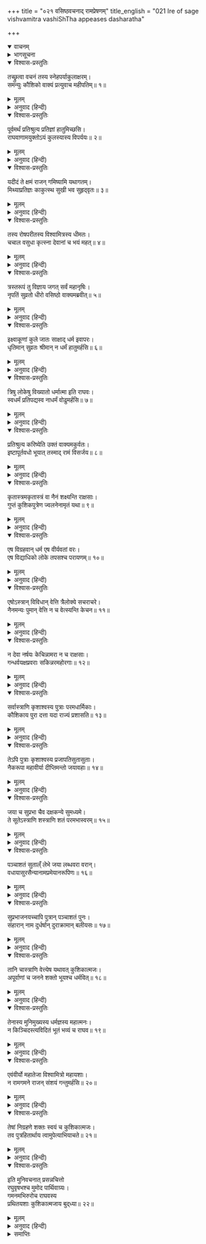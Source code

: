 +++
title = "०२१ वसिष्ठवचनाद् रामप्रेषणम्"
title_english = "021 Ire of sage vishvamitra vashiShTha appeases dasharatha"

+++
<details open><summary>वाचनम्</summary>

<div class="audioEmbed"  caption="श्रीराम-हरिसीताराममूर्ति-घनपाठिभ्यां वचनम्" src="https://archive.org/download/Ramayana-recitation-Sriram-harisItArAmamUrti-Ghanapaati-v2/Kanda_1/Kanda_1_BK-021-Vasistavachanath_Rama_Preshanam.mp3"></div>
</details>



<details><summary>भागसूचना</summary>

21. विश्वामित्रके रोषपूर्ण वचन तथा वसिष्ठका राजा दशरथको समझाना
</details>

<details open><summary>विश्वास-प्रस्तुतिः</summary>

तच्छ्रुत्वा वचनं तस्य स्नेहपर्याकुलाक्षरम्।  
समन्युः कौशिको वाक्यं प्रत्युवाच महीपतिम्॥ १॥
</details>

<details><summary>मूलम्</summary>

तच्छ्रुत्वा वचनं तस्य स्नेहपर्याकुलाक्षरम्।  
समन्युः कौशिको वाक्यं प्रत्युवाच महीपतिम्॥ १॥
</details>

<details><summary>अनुवाद (हिन्दी)</summary>

राजा दशरथकी बातके एक-एक अक्षरमें पुत्रके प्रति स्नेह भरा हुआ था, उसे सुनकर महर्षि विश्वामित्र कुपित हो उनसे इस प्रकार बोले—॥ १॥
</details>

<details open><summary>विश्वास-प्रस्तुतिः</summary>

पूर्वमर्थं प्रतिश्रुत्य प्रतिज्ञां हातुमिच्छसि।  
राघवाणामयुक्तोऽयं कुलस्यास्य विपर्ययः॥ २॥
</details>

<details><summary>मूलम्</summary>

पूर्वमर्थं प्रतिश्रुत्य प्रतिज्ञां हातुमिच्छसि।  
राघवाणामयुक्तोऽयं कुलस्यास्य विपर्ययः॥ २॥
</details>

<details><summary>अनुवाद (हिन्दी)</summary>

‘राजन्! पहले मेरी माँगी हुई वस्तुके देनेकी प्रतिज्ञा करके अब तुम उसे तोड़ना चाहते हो। प्रतिज्ञाका यह त्याग रघुवंशियोंके योग्य तो नहीं है। यह बर्ताव तो इस कुलके विनाशका सूचक है॥ २॥
</details>

<details open><summary>विश्वास-प्रस्तुतिः</summary>

यदीदं ते क्षमं राजन् गमिष्यामि यथागतम्।  
मिथ्याप्रतिज्ञः काकुत्स्थ सुखी भव सुहृद्‍वृतः॥ ३॥
</details>

<details><summary>मूलम्</summary>

यदीदं ते क्षमं राजन् गमिष्यामि यथागतम्।  
मिथ्याप्रतिज्ञः काकुत्स्थ सुखी भव सुहृद्‍वृतः॥ ३॥
</details>

<details><summary>अनुवाद (हिन्दी)</summary>

‘नरेश्वर! यदि तुम्हें ऐसा ही उचित प्रतीत होता है तो मैं जैसे आया था, वैसे ही लौट जाऊँगा। ककुत्स्थकुलके रत्न! अब तुम अपनी प्रतिज्ञा झूठी करके हितैषी सुहृदोंसे घिरे रहकर सुखी रहो’॥ ३॥
</details>

<details open><summary>विश्वास-प्रस्तुतिः</summary>

तस्य रोषपरीतस्य विश्वामित्रस्य धीमतः।  
चचाल वसुधा कृत्स्ना देवानां च भयं महत्॥ ४॥
</details>

<details><summary>मूलम्</summary>

तस्य रोषपरीतस्य विश्वामित्रस्य धीमतः।  
चचाल वसुधा कृत्स्ना देवानां च भयं महत्॥ ४॥
</details>

<details><summary>अनुवाद (हिन्दी)</summary>

बुद्धिमान् विश्वामित्रके कुपित होते ही सारी पृथ्वी काँप उठी और देवताओंके मनमें महान् भय समा गया॥ ४॥
</details>

<details open><summary>विश्वास-प्रस्तुतिः</summary>

त्रस्तरूपं तु विज्ञाय जगत् सर्वं महानृषिः।  
नृपतिं सुव्रतो धीरो वसिष्ठो वाक्यमब्रवीत्॥ ५॥
</details>

<details><summary>मूलम्</summary>

त्रस्तरूपं तु विज्ञाय जगत् सर्वं महानृषिः।  
नृपतिं सुव्रतो धीरो वसिष्ठो वाक्यमब्रवीत्॥ ५॥
</details>

<details><summary>अनुवाद (हिन्दी)</summary>

उनके रोषसे सारे संसारको त्रस्त हुआ जान उत्तम व्रतका पालन करनेवाले धीरचित्त महर्षि वसिष्ठने राजासे इस प्रकार कहा—॥ ५॥
</details>

<details open><summary>विश्वास-प्रस्तुतिः</summary>

इक्ष्वाकूणां कुले जातः साक्षाद् धर्म इवापरः।  
धृतिमान् सुव्रतः श्रीमान् न धर्मं हातुमर्हसि॥ ६॥
</details>

<details><summary>मूलम्</summary>

इक्ष्वाकूणां कुले जातः साक्षाद् धर्म इवापरः।  
धृतिमान् सुव्रतः श्रीमान् न धर्मं हातुमर्हसि॥ ६॥
</details>

<details><summary>अनुवाद (हिन्दी)</summary>

‘महाराज! आप इक्ष्वाकुवंशी राजाओंके कुलमें साक्षात् दूसरे धर्मके समान उत्पन्न हुए हैं। धैर्यवान्, उत्तम व्रतके पालक तथा श्रीसम्पन्न हैं। आपको अपने धर्मका परित्याग नहीं करना चाहिये॥ ६॥
</details>

<details open><summary>विश्वास-प्रस्तुतिः</summary>

त्रिषु लोकेषु विख्यातो धर्मात्मा इति राघवः।  
स्वधर्मं प्रतिपद्यस्व नाधर्मं वोढुमर्हसि॥ ७॥
</details>

<details><summary>मूलम्</summary>

त्रिषु लोकेषु विख्यातो धर्मात्मा इति राघवः।  
स्वधर्मं प्रतिपद्यस्व नाधर्मं वोढुमर्हसि॥ ७॥
</details>

<details><summary>अनुवाद (हिन्दी)</summary>

‘‘रघुकुलभूषण दशरथ बड़े धर्मात्मा हैं’ यह बात तीनों लोकोंमें प्रसिद्ध है। अतः आप अपने धर्मका ही पालन कीजिये; अधर्मका भार सिरपर न उठाइये॥ ७॥
</details>

<details open><summary>विश्वास-प्रस्तुतिः</summary>

प्रतिश्रुत्य करिष्येति उक्तं वाक्यमकुर्वतः।  
इष्टापूर्तवधो भूयात् तस्माद् रामं विसर्जय॥ ८॥
</details>

<details><summary>मूलम्</summary>

प्रतिश्रुत्य करिष्येति उक्तं वाक्यमकुर्वतः।  
इष्टापूर्तवधो भूयात् तस्माद् रामं विसर्जय॥ ८॥
</details>

<details><summary>अनुवाद (हिन्दी)</summary>

‘मैं अमुक कार्य करूँगा’—ऐसी प्रतिज्ञा करके भी जो उस वचनका पालन नहीं करता, उसके यज्ञ-यागादि इष्ट तथा बावली-तालाब बनवाने आदि पूर्त कर्मोंके पुण्यका नाश हो जाता है, अतः आप श्रीरामको विश्वामित्रजीके साथ भेज दीजिये॥ ८॥
</details>

<details open><summary>विश्वास-प्रस्तुतिः</summary>

कृतास्त्रमकृतास्त्रं वा नैनं शक्ष्यन्ति राक्षसाः।  
गुप्तं कुशिकपुत्रेण ज्वलनेनामृतं यथा॥ ९॥
</details>

<details><summary>मूलम्</summary>

कृतास्त्रमकृतास्त्रं वा नैनं शक्ष्यन्ति राक्षसाः।  
गुप्तं कुशिकपुत्रेण ज्वलनेनामृतं यथा॥ ९॥
</details>

<details><summary>अनुवाद (हिन्दी)</summary>

‘ये अस्त्रविद्या जानते हों या न जानते हों, राक्षस इनका सामना नहीं कर सकते। जैसे प्रज्वलित अग्निद्वारा सुरक्षित अमृतपर कोई हाथ नहीं लगा सकता, उसी प्रकार कुशिकनन्दन विश्वामित्रसे सुरक्षित हुए श्रीरामका वे राक्षस कुछ भी बिगाड़ नहीं सकते॥ ९॥
</details>

<details open><summary>विश्वास-प्रस्तुतिः</summary>

एष विग्रहवान् धर्म एष वीर्यवतां वरः।  
एष विद्याधिको लोके तपसश्च परायणम्॥ १०॥
</details>

<details><summary>मूलम्</summary>

एष विग्रहवान् धर्म एष वीर्यवतां वरः।  
एष विद्याधिको लोके तपसश्च परायणम्॥ १०॥
</details>

<details><summary>अनुवाद (हिन्दी)</summary>

‘ये श्रीराम तथा महर्षि विश्वामित्र साक्षात् धर्मकी मूर्ति हैं। ये बलवानोंमें श्रेष्ठ हैं। विद्याके द्वारा ही ये संसारमें सबसे बढ़े-चढ़े हैं। तपस्याके तो ये विशाल भण्डार ही हैं॥ १०॥
</details>

<details open><summary>विश्वास-प्रस्तुतिः</summary>

एषोऽस्त्रान् विविधान् वेत्ति त्रैलोक्ये सचराचरे।  
नैनमन्यः पुमान् वेत्ति न च वेत्स्यन्ति केचन॥ ११॥
</details>

<details><summary>मूलम्</summary>

एषोऽस्त्रान् विविधान् वेत्ति त्रैलोक्ये सचराचरे।  
नैनमन्यः पुमान् वेत्ति न च वेत्स्यन्ति केचन॥ ११॥
</details>

<details><summary>अनुवाद (हिन्दी)</summary>

‘चराचर प्राणियोंसहित तीनों लोकोंमें जो नाना प्रकारके अस्त्र हैं, उन सबको ये जानते हैं। इन्हें मेरे सिवा दूसरा कोई पुरुष न तो अच्छी तरह जानता है और न कोई जानेंगे ही॥ ११॥
</details>

<details open><summary>विश्वास-प्रस्तुतिः</summary>

न देवा नर्षयः केचिन्नामरा न च राक्षसाः।  
गन्धर्वयक्षप्रवराः सकिन्नरमहोरगाः॥ १२॥
</details>

<details><summary>मूलम्</summary>

न देवा नर्षयः केचिन्नामरा न च राक्षसाः।  
गन्धर्वयक्षप्रवराः सकिन्नरमहोरगाः॥ १२॥
</details>

<details><summary>अनुवाद (हिन्दी)</summary>

‘देवता, ऋषि, राक्षस, गन्धर्व, यक्ष, किन्नर तथा बड़े-बड़े नाग भी इनके प्रभावको नहीं जानते हैं॥ १२॥
</details>

<details open><summary>विश्वास-प्रस्तुतिः</summary>

सर्वास्त्राणि कृशाश्वस्य पुत्राः परमधार्मिकाः।  
कौशिकाय पुरा दत्ता यदा राज्यं प्रशासति॥ १३॥
</details>

<details><summary>मूलम्</summary>

सर्वास्त्राणि कृशाश्वस्य पुत्राः परमधार्मिकाः।  
कौशिकाय पुरा दत्ता यदा राज्यं प्रशासति॥ १३॥
</details>

<details><summary>अनुवाद (हिन्दी)</summary>

‘प्रायः सभी अस्त्र प्रजापति कृशाश्वके परम धर्मात्मा पुत्र हैं। उन्हें प्रजापतिने पूर्वकालमें कुशिकनन्दन विश्वामित्रको जब कि वे राज्यशासन करते थे, समर्पित कर दिया था॥ १३॥
</details>

<details open><summary>विश्वास-प्रस्तुतिः</summary>

तेऽपि पुत्राः कृशाश्वस्य प्रजापतिसुतासुताः।  
नैकरूपा महावीर्या दीप्तिमन्तो जयावहाः॥ १४॥
</details>

<details><summary>मूलम्</summary>

तेऽपि पुत्राः कृशाश्वस्य प्रजापतिसुतासुताः।  
नैकरूपा महावीर्या दीप्तिमन्तो जयावहाः॥ १४॥
</details>

<details><summary>अनुवाद (हिन्दी)</summary>

‘कृशाश्वके वे पुत्र प्रजापति दक्षकी दो पुत्रियोंकी संतानें हैं। उनके अनेक रूप हैं। वे सब-के-सब महान् शक्तिशाली, प्रकाशमान और विजय दिलानेवाले हैं॥ १४॥
</details>

<details open><summary>विश्वास-प्रस्तुतिः</summary>

जया च सुप्रभा चैव दक्षकन्ये सुमध्यमे।  
ते सूतेऽस्त्राणि शस्त्राणि शतं परमभास्वरम्॥ १५॥
</details>

<details><summary>मूलम्</summary>

जया च सुप्रभा चैव दक्षकन्ये सुमध्यमे।  
ते सूतेऽस्त्राणि शस्त्राणि शतं परमभास्वरम्॥ १५॥
</details>

<details><summary>अनुवाद (हिन्दी)</summary>

‘प्रजापति दक्षकी दो सुन्दरी कन्याएँ हैं, उनके नाम हैं जया और सुप्रभा। उन दोनोंने एक सौ परम प्रकाशमान अस्त्र-शस्त्रोंको उत्पन्न किया है॥ १५॥
</details>

<details open><summary>विश्वास-प्रस्तुतिः</summary>

पञ्चाशतं सुताल्ँ लेभे जया लब्धवरा वरान्।  
वधायासुरसैन्यानामप्रमेयानरूपिणः॥ १६॥
</details>

<details><summary>मूलम्</summary>

पञ्चाशतं सुताल्ँ लेभे जया लब्धवरा वरान्।  
वधायासुरसैन्यानामप्रमेयानरूपिणः॥ १६॥
</details>

<details><summary>अनुवाद (हिन्दी)</summary>

‘उनमेंसे जयाने वर पाकर पचास श्रेष्ठ पुत्रोंको प्राप्त किया है, जो अपरिमित शक्तिशाली और रूपरहित हैं। वे सब-के-सब असुरोंकी सेनाओंका वध करनेके लिये प्रकट हुए हैं॥ १६॥
</details>

<details open><summary>विश्वास-प्रस्तुतिः</summary>

सुप्रभाजनयच्चापि पुत्रान् पञ्चाशतं पुनः।  
संहारान् नाम दुर्धर्षान् दुराक्रामान् बलीयसः॥ १७॥
</details>

<details><summary>मूलम्</summary>

सुप्रभाजनयच्चापि पुत्रान् पञ्चाशतं पुनः।  
संहारान् नाम दुर्धर्षान् दुराक्रामान् बलीयसः॥ १७॥
</details>

<details><summary>अनुवाद (हिन्दी)</summary>

‘फिर सुप्रभाने भी संहार नामक पचास पुत्रोंको जन्म दिया, जो अत्यन्त दुर्जय हैं। उनपर आक्रमण करना किसीके लिये भी सर्वथा कठिन है तथा वे सब-के-सब अत्यन्त बलिष्ठ हैं॥ १७॥
</details>

<details open><summary>विश्वास-प्रस्तुतिः</summary>

तानि चास्त्राणि वेत्त्येष यथावत् कुशिकात्मजः।  
अपूर्वाणां च जनने शक्तो भूयश्च धर्मवित्॥ १८॥
</details>

<details><summary>मूलम्</summary>

तानि चास्त्राणि वेत्त्येष यथावत् कुशिकात्मजः।  
अपूर्वाणां च जनने शक्तो भूयश्च धर्मवित्॥ १८॥
</details>

<details><summary>अनुवाद (हिन्दी)</summary>

‘ये धर्मज्ञ कुशिकनन्दन उन सब अस्त्र-शस्त्रोंको अच्छी तरह जानते हैं। जो अस्त्र अबतक उपलब्ध नहीं हुए हैं, उनको भी उत्पन्न करनेकी इनमें पूर्ण शक्ति है॥ १८॥
</details>

<details open><summary>विश्वास-प्रस्तुतिः</summary>

तेनास्य मुनिमुख्यस्य धर्मज्ञस्य महात्मनः।  
न किञ्चिदस्त्यविदितं भूतं भव्यं च राघव॥ १९॥
</details>

<details><summary>मूलम्</summary>

तेनास्य मुनिमुख्यस्य धर्मज्ञस्य महात्मनः।  
न किञ्चिदस्त्यविदितं भूतं भव्यं च राघव॥ १९॥
</details>

<details><summary>अनुवाद (हिन्दी)</summary>

‘रघुनन्दन! इसलिये इन मुनिश्रेष्ठ धर्मज्ञ महात्मा विश्वामित्रजीसे भूत या भविष्यकी कोई बात छिपी नहीं है॥ १९॥
</details>

<details open><summary>विश्वास-प्रस्तुतिः</summary>

एवंवीर्यो महातेजा विश्वामित्रो महायशाः।  
न रामगमने राजन् संशयं गन्तुमर्हसि॥ २०॥
</details>

<details><summary>मूलम्</summary>

एवंवीर्यो महातेजा विश्वामित्रो महायशाः।  
न रामगमने राजन् संशयं गन्तुमर्हसि॥ २०॥
</details>

<details><summary>अनुवाद (हिन्दी)</summary>

‘राजन्! ये महातेजस्वी, महायशस्वी विश्वामित्र ऐसे प्रभावशाली हैं। अतः इनके साथ रामको भेजनेमें आप किसी प्रकारका संदेह न करें॥ २०॥
</details>

<details open><summary>विश्वास-प्रस्तुतिः</summary>

तेषां निग्रहणे शक्तः स्वयं च कुशिकात्मजः।  
तव पुत्रहितार्थाय त्वामुपेत्याभियाचते॥ २१॥
</details>

<details><summary>मूलम्</summary>

तेषां निग्रहणे शक्तः स्वयं च कुशिकात्मजः।  
तव पुत्रहितार्थाय त्वामुपेत्याभियाचते॥ २१॥
</details>

<details><summary>अनुवाद (हिन्दी)</summary>

‘महर्षि कौशिक स्वयं भी उन राक्षसोंका संहार करनेमें समर्थ हैं; किंतु ये आपके पुत्रका कल्याण करना चाहते हैं, इसीलिये यहाँ आकर आपसे याचना कर रहे हैं’॥ २१॥
</details>

<details open><summary>विश्वास-प्रस्तुतिः</summary>

इति मुनिवचनात् प्रसन्नचित्तो  
रघुवृषभश्च मुमोद पार्थिवाग्र्यः।  
गमनमभिरुरोच राघवस्य  
प्रथितयशाः कुशिकात्मजाय बुद्‍ध्या॥ २२॥
</details>

<details><summary>मूलम्</summary>

इति मुनिवचनात् प्रसन्नचित्तो  
रघुवृषभश्च मुमोद पार्थिवाग्र्यः।  
गमनमभिरुरोच राघवस्य  
प्रथितयशाः कुशिकात्मजाय बुद्‍ध्या॥ २२॥
</details>

<details><summary>अनुवाद (हिन्दी)</summary>

महर्षि वसिष्ठके इस वचनसे विख्यात यशवाले रघुकुलशिरोमणि नृपश्रेष्ठ दशरथका मन प्रसन्न हो गया। वे आनन्दमग्न हो गये और बुद्धिसे विचार करनेपर विश्वामित्रजीकी प्रसन्नताके लिये उनके साथ श्रीरामका जाना उन्हें रुचिके अनुकूल प्रतीत होने लगा॥ २२॥
</details>

<details><summary>समाप्तिः</summary>

इत्यार्षे श्रीमद्रामायणे वाल्मीकीये आदिकाव्ये बालकाण्डे एकविंशः सर्गः॥ २१॥  
इस प्रकार श्रीवाल्मीकिनिर्मित आर्षरामायण आदिकाव्यके बालकाण्डमें इक्कीसवाँ सर्ग पूरा हुआ॥ २१॥
</details>
